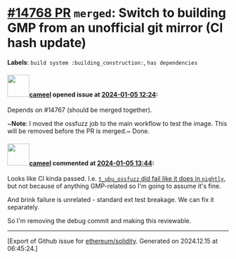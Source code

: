 # [\#14768 PR](https://github.com/ethereum/solidity/pull/14768) `merged`: Switch to building GMP from an unofficial git mirror (CI hash update)
**Labels**: `build system :building_construction:`, `has dependencies`


#### <img src="https://avatars.githubusercontent.com/u/137030?v=4" width="50">[cameel](https://github.com/cameel) opened issue at [2024-01-05 12:24](https://github.com/ethereum/solidity/pull/14768):

Depends on #14767 (should be merged together).

~**Note**: I moved the ossfuzz job to the main workflow to test the image. This will be removed before the PR is merged.~ Done.

#### <img src="https://avatars.githubusercontent.com/u/137030?v=4" width="50">[cameel](https://github.com/cameel) commented at [2024-01-05 13:44](https://github.com/ethereum/solidity/pull/14768#issuecomment-1878680937):

Looks like CI kinda passed. I.e. [`t_ubu_ossfuzz` did fail like it does in `nightly`](https://app.circleci.com/pipelines/github/ethereum/solidity/32268/workflows/c8966e62-37b8-4e83-8709-b0a3a8d5e526/jobs/1442994), but not because of anything GMP-related so I'm going to assume it's fine.

And brink failure is unrelated - standard ext test breakage. We can fix it separately.

So I'm removing the debug commit and making this reviewable.


-------------------------------------------------------------------------------



[Export of Github issue for [ethereum/solidity](https://github.com/ethereum/solidity). Generated on 2024.12.15 at 06:45:24.]
